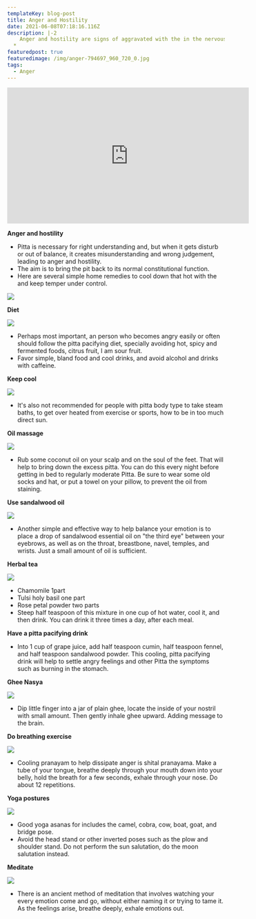 ```yaml
---
templateKey: blog-post
title: Anger and Hostility
date: 2021-06-08T07:18:16.116Z
description: |-2
    Anger and hostility are signs of aggravated with the in the nervous system.
  *
featuredpost: true
featuredimage: /img/anger-794697_960_720_0.jpg
tags:
  - Anger
---
```

<!--StartFragment-->



<iframe width="560" height="315" src="https://www.youtube.com/embed/y3kafdKsOc8" title="YouTube video player" frameborder="0" allow="accelerometer; autoplay; clipboard-write; encrypted-media; gyroscope; picture-in-picture" allowfullscreen></iframe>

**Anger and hostility**

* Pitta is necessary for right understanding and, but when it gets disturb or out of balance, it creates misunderstanding and wrong judgement, leading to anger and hostility.
* The aim is to bring the pit back to its normal constitutional function.
* Here are several simple home remedies to cool down that hot with the and keep temper under control.

[![](https://1.bp.blogspot.com/-lFFepNpihPQ/YL8VgtFfgjI/AAAAAAAAAhM/Ot-7dA4D-7oe_ekP-tUzsaOJ8JutpwCYQCNcBGAsYHQ/s320/1.png)](https://1.bp.blogspot.com/-lFFepNpihPQ/YL8VgtFfgjI/AAAAAAAAAhM/Ot-7dA4D-7oe_ekP-tUzsaOJ8JutpwCYQCNcBGAsYHQ/s1200/1.png)

**Diet**

[![](https://1.bp.blogspot.com/-wWP7XTb255Q/YL8VuVuWyFI/AAAAAAAAAhQ/6Cm9_WlBllYi7_zBRi5IwaKoWIbQzPAXQCNcBGAsYHQ/s320/2.png)](https://1.bp.blogspot.com/-wWP7XTb255Q/YL8VuVuWyFI/AAAAAAAAAhQ/6Cm9_WlBllYi7_zBRi5IwaKoWIbQzPAXQCNcBGAsYHQ/s1200/2.png)

* Perhaps most important, an person who becomes angry easily or often should follow the pitta pacifying diet, specially avoiding hot, spicy and fermented foods, citrus fruit, I am sour fruit.
* Favor simple, bland food and cool drinks, and avoid alcohol and drinks with caffeine.

**Keep cool**

[![](https://1.bp.blogspot.com/-9vLloPl6qGc/YL8V1It6p2I/AAAAAAAAAhY/BuA45zoIXEAY6hEdJiaHe0RUXPamYdNqwCNcBGAsYHQ/s320/3.png)](https://1.bp.blogspot.com/-9vLloPl6qGc/YL8V1It6p2I/AAAAAAAAAhY/BuA45zoIXEAY6hEdJiaHe0RUXPamYdNqwCNcBGAsYHQ/s1200/3.png)

* It's also not recommended for people with pitta body type to take steam baths, to get over heated from exercise or sports, how to be in too much direct sun.

**Oil massage**

[![](https://1.bp.blogspot.com/-qpfSfILJRUQ/YL8V8F4GqfI/AAAAAAAAAhc/RxPsGgvCA68mWhEq54xpD1Xt21EwNqj7QCNcBGAsYHQ/s320/4.png)](https://1.bp.blogspot.com/-qpfSfILJRUQ/YL8V8F4GqfI/AAAAAAAAAhc/RxPsGgvCA68mWhEq54xpD1Xt21EwNqj7QCNcBGAsYHQ/s1200/4.png)

* Rub some coconut oil on your scalp and on the soul of the feet. That will help to bring down the excess pitta. You can do this every night before getting in bed to regularly moderate Pitta. Be sure to wear some old socks and hat, or put a towel on your pillow, to prevent the oil from staining.

**Use sandalwood oil**

[![](https://1.bp.blogspot.com/-TMaTWBnUUKE/YL8WEQfMnDI/AAAAAAAAAhk/X1rOCXZC-ikbBsWmOzV1uVJsUoVKzHx7wCNcBGAsYHQ/s320/5.png)](https://1.bp.blogspot.com/-TMaTWBnUUKE/YL8WEQfMnDI/AAAAAAAAAhk/X1rOCXZC-ikbBsWmOzV1uVJsUoVKzHx7wCNcBGAsYHQ/s1200/5.png)

* Another simple and effective way to help balance your emotion is to place a drop of sandalwood essential oil on "the third eye" between your eyebrows, as well as on the throat, breastbone, navel, temples, and wrists. Just a small amount of oil is sufficient.

**Herbal tea**

[![](https://1.bp.blogspot.com/-8kFG1Kt1w-8/YL8W6fvhiPI/AAAAAAAAAh0/LnrHI6KjoBE3G4i_vwl_oa5AASS3csKPgCNcBGAsYHQ/s320/6.png)](https://1.bp.blogspot.com/-8kFG1Kt1w-8/YL8W6fvhiPI/AAAAAAAAAh0/LnrHI6KjoBE3G4i_vwl_oa5AASS3csKPgCNcBGAsYHQ/s1200/6.png)

* Chamomile 1part
* Tulsi holy basil one part
* Rose petal powder two parts
* Steep half teaspoon of this mixture in one cup of hot water, cool it, and then drink. You can drink it three times a day, after each meal.

**Have a pitta pacifying drink**

* Into 1 cup of grape juice, add half teaspoon cumin, half teaspoon fennel, and half teaspoon sandalwood powder. This cooling, pitta pacifying drink will help to settle angry feelings and other Pitta the symptoms such as burning in the stomach.

**Ghee Nasya**

[![](https://1.bp.blogspot.com/--KdKszizgtA/YL8XDoMg4pI/AAAAAAAAAh4/nljFKN4A0fwh28_31K0xkcIx4uVmAn3qgCNcBGAsYHQ/s320/7.png)](https://1.bp.blogspot.com/--KdKszizgtA/YL8XDoMg4pI/AAAAAAAAAh4/nljFKN4A0fwh28_31K0xkcIx4uVmAn3qgCNcBGAsYHQ/s1200/7.png)

* Dip little finger into a jar of plain ghee, locate the inside of your nostril with small amount. Then gently inhale ghee upward. Adding message to the brain.

**Do breathing exercise**

[![](https://1.bp.blogspot.com/-zAKw2M0eP1w/YL8XMDeLNgI/AAAAAAAAAiA/imhKlBhtlMo2CqzU1LDn-jKdAXG3j7MZQCNcBGAsYHQ/s320/8.png)](https://1.bp.blogspot.com/-zAKw2M0eP1w/YL8XMDeLNgI/AAAAAAAAAiA/imhKlBhtlMo2CqzU1LDn-jKdAXG3j7MZQCNcBGAsYHQ/s1200/8.png)

* Cooling pranayam to help dissipate anger is shital pranayama. Make a tube of your tongue, breathe deeply through your mouth down into your belly, hold the breath for a few seconds, exhale through your nose. Do about 12 repetitions.

**Yoga postures**

[![](https://1.bp.blogspot.com/-NVdE51_GTi4/YL8XU1nxL-I/AAAAAAAAAiI/Ug66GmebZ8AJi-zw3uv13aTlbXSZh0XNACNcBGAsYHQ/s320/9.png)](https://1.bp.blogspot.com/-NVdE51_GTi4/YL8XU1nxL-I/AAAAAAAAAiI/Ug66GmebZ8AJi-zw3uv13aTlbXSZh0XNACNcBGAsYHQ/s1200/9.png)

* Good yoga asanas for includes the camel, cobra, cow, boat, goat, and bridge pose.
* Avoid the head stand or other inverted poses such as the plow and shoulder stand. Do not perform the sun salutation, do the moon salutation instead.

**Meditate**

[![](https://1.bp.blogspot.com/-VtEZ3GVfeEY/YL8XcLJQ1_I/AAAAAAAAAiQ/CsItwd7qM8srgCFsvWpCGlhDEnIu8GQegCNcBGAsYHQ/s320/10.png)](https://1.bp.blogspot.com/-VtEZ3GVfeEY/YL8XcLJQ1_I/AAAAAAAAAiQ/CsItwd7qM8srgCFsvWpCGlhDEnIu8GQegCNcBGAsYHQ/s1200/10.png)

* There is an ancient method of meditation that involves watching your every emotion come and go, without either naming it or trying to tame it. As the feelings arise, breathe deeply, exhale emotions out.

<!--EndFragment-->